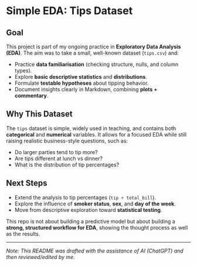 # Simple EDA: Tips Dataset

## Goal

This project is part of my ongoing practice in **Exploratory Data Analysis (EDA)**. The aim was to take a small, well-known dataset (`tips.csv`) and:

- Practice **data familiarisation** (checking structure, nulls, and column types).
- Explore **basic descriptive statistics** and **distributions**.
- Formulate **testable hypotheses** about tipping behavior.
- Document insights clearly in Markdown, combining **plots + commentary**.

## Why This Dataset

The `tips` dataset is simple, widely used in teaching, and contains both **categorical** and **numerical** variables. It allows for a focused EDA while still raising realistic business-style questions, such as:

- Do larger parties tend to tip more?
- Are tips different at lunch vs dinner?
- What is the distribution of tip percentages?

## Next Steps

- Extend the analysis to tip percentages (`tip ÷ total_bill`).
- Explore the influence of **smoker status**, **sex**, and **day of the week**.
- Move from descriptive exploration toward **statistical testing**.

This repo is not about building a predictive model but about building a **strong, structured workflow for EDA**, showing the thought process as well as the results.

---

_Note: This README was drafted with the assistance of AI (ChatGPT) and then reviewed/edited by me._
